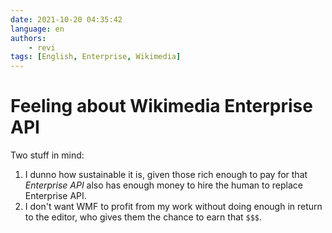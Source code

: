 ```yaml
---
date: 2021-10-20 04:35:42
language: en
authors:
    - revi
tags: [English, Enterprise, Wikimedia]
---
```


# Feeling about Wikimedia Enterprise API

Two stuff in mind:

1. I dunno how sustainable it is, given those rich enough to pay for that *Enterprise API* also has enough money to hire the human to replace Enterprise API.
2. I don't want WMF to profit from my work without doing enough in return to the editor, who gives them the chance to earn that `$$$`.
